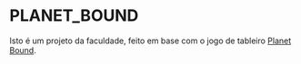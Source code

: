 # PLANET\_BOUND

Isto é um projeto da faculdade, feito em base com o jogo de tableiro [Planet Bound](https://boardgamegeek.com/boardgame/298332/planet-bound).

